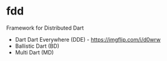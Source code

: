 fdd
===

Framework for Distributed Dart

 - Dart Dart Everywhere (DDE) - https://imgflip.com/i/d0wrw
 - Ballistic Dart (BD)
 - Multi Dart (MD)